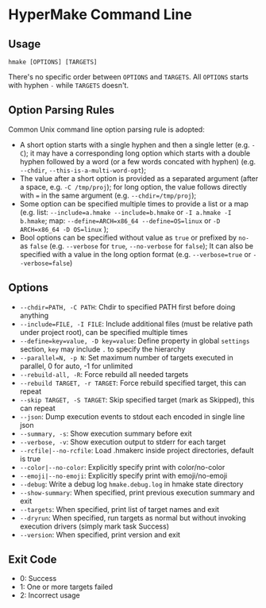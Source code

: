# HyperMake Command Line

## Usage

```
hmake [OPTIONS] [TARGETS]
```

There's no specific order between `OPTIONS` and `TARGETS`. All `OPTIONS` starts
with hyphen `-` while `TARGETS` doesn't.

## Option Parsing Rules

Common Unix command line option parsing rule is adopted:

- A short option starts with a single hyphen and then a single letter
  (e.g. `-C`);
  it may have a corresponding long option which starts with a double hyphen
  followed by a word (or a few words concated with hyphen)
  (e.g. `--chdir`, `--this-is-a-multi-word-opt`);
- The value after a short option is provided as a separated argument
  (after a space, e.g. `-C /tmp/proj`);
  for long option, the value follows directly with `=` in the same argument
  (e.g. `--chdir=/tmp/proj`);
- Some option can be specified multiple times to provide a list or a map
  (e.g.
      list: `--include=a.hmake --include=b.hmake` or `-I a.hmake -I b.hmake`;
      map: `--define=ARCH=x86_64 --define=OS=linux` or `-D ARCH=x86_64 -D OS=linux`
  );
- Bool options can be specified without value as `true` or prefixed by `no-` as
  `false` (e.g. `--verbose` for `true`, `--no-verbose` for `false`);
  It can also be specified with a value in the long option format
  (e.g. `--verbose=true` or `--verbose=false`)

## Options

- `--chdir=PATH, -C PATH`: Chdir to specified PATH first before doing anything
- `--include=FILE, -I FILE`: Include additional files (must be relative path under project root), can be specified multiple times
- `--define=key=value, -D key=value`: Define property in global `settings` section, `key` may include `.` to specify the hierarchy
- `--parallel=N, -p N`: Set maximum number of targets executed in parallel, 0 for auto, -1 for unlimited
- `--rebuild-all, -R`: Force rebuild all needed targets
- `--rebuild TARGET, -r TARGET`: Force rebuild specified target, this can repeat
- `--skip TARGET, -S TARGET`: Skip specified target (mark as Skipped), this can repeat
- `--json`: Dump execution events to stdout each encoded in single line json
- `--summary, -s`: Show execution summary before exit
- `--verbose, -v`: Show execution output to stderr for each target
- `--rcfile|--no-rcfile`: Load .hmakerc inside project directories, default is true
- `--color|--no-color`: Explicitly specify print with color/no-color
- `--emoji|--no-emoji`: Explicitly specify print with emoji/no-emoji
- `--debug`: Write a debug log `hmake.debug.log` in hmake state directory
- `--show-summary`: When specified, print previous execution summary and exit
- `--targets`: When specified, print list of target names and exit
- `--dryrun`: When specified, run targets as normal but without invoking execution drivers (simply mark task Success)
- `--version`: When specified, print version and exit

## Exit Code

- 0: Success
- 1: One or more targets failed
- 2: Incorrect usage

